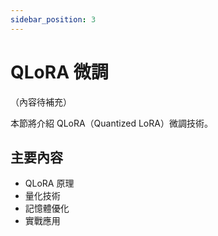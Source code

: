 ```yaml
---
sidebar_position: 3
---
```


# QLoRA 微調

（內容待補充）

本節將介紹 QLoRA（Quantized LoRA）微調技術。

## 主要內容

- QLoRA 原理
- 量化技術
- 記憶體優化
- 實戰應用
